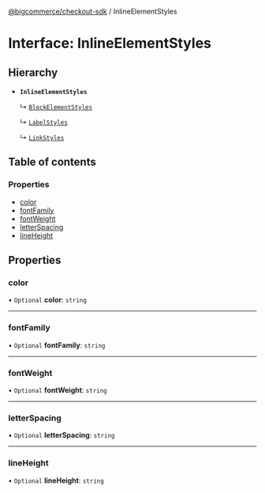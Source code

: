 [@bigcommerce/checkout-sdk](../README.md) / InlineElementStyles

# Interface: InlineElementStyles

## Hierarchy

- **`InlineElementStyles`**

  ↳ [`BlockElementStyles`](BlockElementStyles.md)

  ↳ [`LabelStyles`](LabelStyles.md)

  ↳ [`LinkStyles`](LinkStyles.md)

## Table of contents

### Properties

- [color](InlineElementStyles.md#color)
- [fontFamily](InlineElementStyles.md#fontfamily)
- [fontWeight](InlineElementStyles.md#fontweight)
- [letterSpacing](InlineElementStyles.md#letterspacing)
- [lineHeight](InlineElementStyles.md#lineheight)

## Properties

### color

• `Optional` **color**: `string`

___

### fontFamily

• `Optional` **fontFamily**: `string`

___

### fontWeight

• `Optional` **fontWeight**: `string`

___

### letterSpacing

• `Optional` **letterSpacing**: `string`

___

### lineHeight

• `Optional` **lineHeight**: `string`

